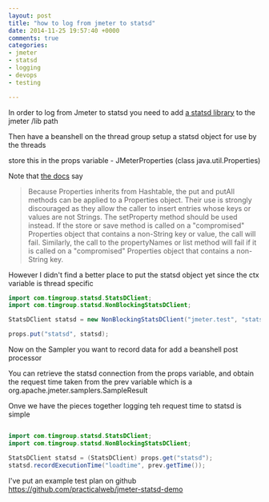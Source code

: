 ```yaml
---
layout: post
title: "how to log from jmeter to statsd"
date: 2014-11-25 19:57:40 +0000
comments: true
categories: 
- jmeter
- statsd
- logging
- devops
- testing

---
```


In order to log from Jmeter to statsd you need to add [a statsd library](https://github.com/tim-group/java-statsd-client/releases/download/v3.0.1/java-statsd-client-3.0.1.jar) to the jmeter /lib path 

Then have a beanshell on the thread group setup a statsd object for use by the threads

store this in the props variable - JMeterProperties (class java.util.Properties)

Note that [the docs](https://docs.oracle.com/javase/7/docs/api/java/util/Properties.html) say 

> Because Properties inherits from Hashtable, the put and putAll methods can be applied to a Properties object. Their use is strongly discouraged as they allow the caller to insert entries whose keys or values are not Strings. The setProperty method should be used instead. If the store or save method is called on a "compromised" Properties object that contains a non-String key or value, the call will fail. Similarly, the call to the propertyNames or list method will fail if it is called on a "compromised" Properties object that contains a non-String key.

However I didn't find a better place to put the statsd object yet since the ctx variable is thread specific

```java
import com.timgroup.statsd.StatsDClient;
import com.timgroup.statsd.NonBlockingStatsDClient;

StatsDClient statsd = new NonBlockingStatsDClient("jmeter.test", "statsd.exapmle.com", 8125);

props.put("statsd", statsd);

```


Now on the Sampler you want to record data for add a beanshell post processor

You can retrieve the statsd connection from the props variable, and obtain the request time taken from the prev variable which is a org.apache.jmeter.samplers.SampleResult 

Onve we have the pieces together logging teh request time to statsd is simple

```java

import com.timgroup.statsd.StatsDClient;
import com.timgroup.statsd.NonBlockingStatsDClient;

StatsDClient statsd = (StatsDClient) props.get("statsd");
statsd.recordExecutionTime("loadtime", prev.getTime());

```

I've put an example test plan on github https://github.com/practicalweb/jmeter-statsd-demo
